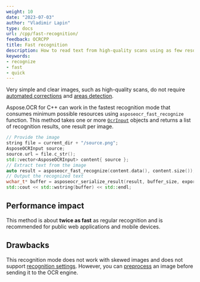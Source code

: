 ```yaml
---
weight: 10
date: "2023-07-03"
author: "Vladimir Lapin"
type: docs
url: /cpp/fast-recognition/
feedback: OCRCPP
title: Fast recognition
description: How to read text from high-quality scans using as few resources as possible.
keywords:
- recognize
- fast
- quick
---
```


Very simple and clear images, such as high-quality scans, do not require [automated corrections](/ocr/cpp/image-preprocessing/) and [areas detection](/ocr/cpp/areas-detection/).

Aspose.OCR for C++ can work in the fastest recognition mode that consumes minimum possible resources using `asposeocr_fast_recognize` function. This method takes one or more [`OcrInput`](/ocr/net/ocrinput/) objects and returns a list of recognition results, one result per image.

```cpp
// Provide the image
string file = current_dir + "/source.png";
AsposeOCRInput source;
source.url = file.c_str();
std::vector<AsposeOCRInput> content{ source };
// Extract text from the image
auto result = asposeocr_fast_recognize(content.data(), content.size());
// Output the recognized text
wchar_t* buffer = asposeocr_serialize_result(result, buffer_size, export_format::text);
std::cout << std::wstring(buffer) << std::endl;
```

## Performance impact

This method is about **twice as fast** as regular recognition and is recommended for public web applications and mobile devices.

## Drawbacks

This recognition mode does not work with skewed images and does not support [recognition settings](/ocr/cpp/settings/). However, you can [preprocess](/ocr/cpp/image-preprocessing/) an image before sending it to the OCR engine.
